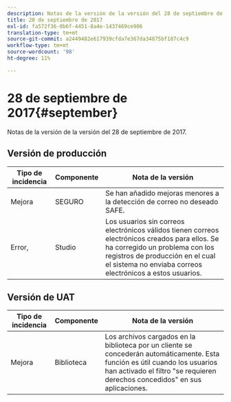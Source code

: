 ```yaml
---
description: Notas de la versión de la versión del 28 de septiembre de 2017.
title: 28 de septiembre de 2017
exl-id: fa572f36-0b6f-4451-8a4e-1437469ce906
translation-type: tm+mt
source-git-commit: a2449482e617939cfda7e367da34875bf187c4c9
workflow-type: tm+mt
source-wordcount: '98'
ht-degree: 11%

---
```


# 28 de septiembre de 2017{#september}

Notas de la versión de la versión del 28 de septiembre de 2017.

## Versión de producción

| **Tipo de incidencia** | **Componente** | **Nota de la versión** |
|---|---|---|
| Mejora | SEGURO | Se han añadido mejoras menores a la detección de correo no deseado SAFE. |
| Error, | Studio | Los usuarios sin correos electrónicos válidos tienen correos electrónicos creados para ellos. Se ha corregido un problema con los registros de producción en el cual el sistema no enviaba correos electrónicos a estos usuarios. |

## Versión de UAT

| **Tipo de incidencia** | **Componente** | **Nota de la versión** |
|---|---|---|
| Mejora | Biblioteca | Los archivos cargados en la biblioteca por un cliente se concederán automáticamente. Esta función es útil cuando los usuarios han activado el filtro &quot;se requieren derechos concedidos&quot; en sus aplicaciones. |
